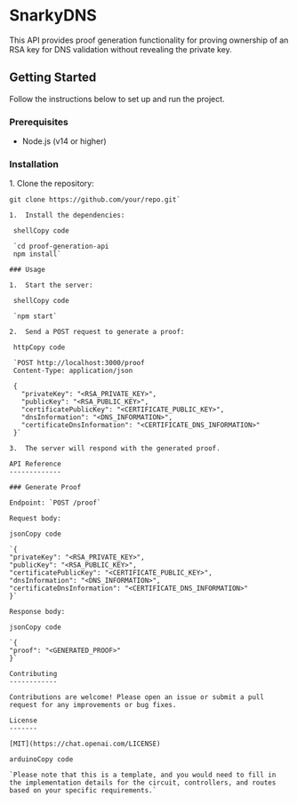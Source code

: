 # SnarkyDNS

This API provides proof generation functionality for proving ownership of an RSA key for DNS validation without revealing the private key.

## Getting Started

Follow the instructions below to set up and run the project.

### Prerequisites

- Node.js (v14 or higher)

### Installation

1\. Clone the repository:

   ```shell
   git clone https://github.com/your/repo.git`

1.  Install the dependencies:

    shellCopy code

    `cd proof-generation-api
    npm install`

### Usage

1.  Start the server:

    shellCopy code

    `npm start`

2.  Send a POST request to generate a proof:

    httpCopy code

    `POST http://localhost:3000/proof
    Content-Type: application/json

    {
      "privateKey": "<RSA_PRIVATE_KEY>",
      "publicKey": "<RSA_PUBLIC_KEY>",
      "certificatePublicKey": "<CERTIFICATE_PUBLIC_KEY>",
      "dnsInformation": "<DNS_INFORMATION>",
      "certificateDnsInformation": "<CERTIFICATE_DNS_INFORMATION>"
    }`

3.  The server will respond with the generated proof.

API Reference
-------------

### Generate Proof

Endpoint: `POST /proof`

Request body:

jsonCopy code

`{
  "privateKey": "<RSA_PRIVATE_KEY>",
  "publicKey": "<RSA_PUBLIC_KEY>",
  "certificatePublicKey": "<CERTIFICATE_PUBLIC_KEY>",
  "dnsInformation": "<DNS_INFORMATION>",
  "certificateDnsInformation": "<CERTIFICATE_DNS_INFORMATION>"
}`

Response body:

jsonCopy code

`{
  "proof": "<GENERATED_PROOF>"
}`

Contributing
------------

Contributions are welcome! Please open an issue or submit a pull request for any improvements or bug fixes.

License
-------

[MIT](https://chat.openai.com/LICENSE)

arduinoCopy code

 `Please note that this is a template, and you would need to fill in the implementation details for the circuit, controllers, and routes based on your specific requirements.`
